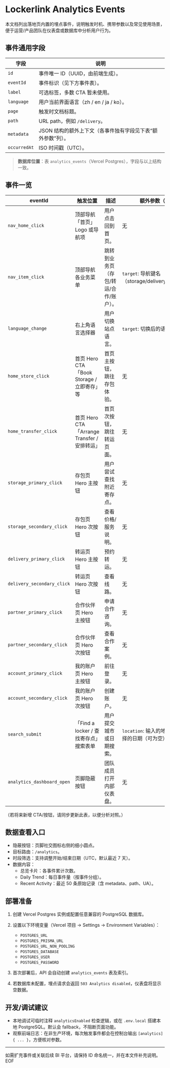 # Lockerlink Analytics Events

本文档列出落地页内置的埋点事件，说明触发时机、携带参数以及常见使用场景，便于运营/产品团队在仪表盘或数据库中分析用户行为。

## 事件通用字段
| 字段 | 说明 |
| ---- | ---- |
| `id` | 事件唯一 ID（UUID，由前端生成）。 |
| `eventId` | 事件标识（见下方事件表）。 |
| `label` | 可选标签，多数 CTA 暂未使用。 |
| `language` | 用户当前界面语言（zh / en / ja / ko）。 |
| `page` | 触发时文档标题。 |
| `path` | URL path，例如 `/delivery`。 |
| `metadata` | JSON 结构的额外上下文（各事件独有字段见下表“额外参数”列）。 |
| `occurredAt` | ISO 时间戳（UTC）。 |

> **数据库位置**：表 `analytics_events`（Vercel Postgres），字段与以上结构一致。

## 事件一览
| eventId | 触发位置 | 描述 | 额外参数（metadata） |
| ------- | -------- | ---- | -------------------- |
| `nav_home_click` | 顶部导航「首页」Logo 或导航项 | 用户点击回到首页。 | 无 |
| `nav_item_click` | 顶部导航各业务菜单 | 跳转到业务页（存包/转运/合作/账户）。 | `target`: 导航键名（storage/delivery/partner/account） |
| `language_change` | 右上角语言选择器 | 用户切换站点语言。 | `target`: 切换后的语言代码 |
| `home_store_click` | 首页 Hero CTA 「Book Storage / 立即寄存」等 | 首页主按钮，跳往存包体验。 | 无 |
| `home_transfer_click` | 首页 Hero CTA 「Arrange Transfer / 安排转运」 | 首页次按钮，跳往转运页面。 | 无 |
| `storage_primary_click` | 存包页 Hero 主按钮 | 用户尝试查找附近寄存点。 | 无 |
| `storage_secondary_click` | 存包页 Hero 次按钮 | 查看价格/服务说明。 | 无 |
| `delivery_primary_click` | 转运页 Hero 主按钮 | 预约转运。 | 无 |
| `delivery_secondary_click` | 转运页 Hero 次按钮 | 查看线路。 | 无 |
| `partner_primary_click` | 合作伙伴页 Hero 主按钮 | 申请合作咨询。 | 无 |
| `partner_secondary_click` | 合作伙伴页 Hero 次按钮 | 查看合作案例。 | 无 |
| `account_primary_click` | 我的账户页 Hero 主按钮 | 前往登录。 | 无 |
| `account_secondary_click` | 我的账户页 Hero 次按钮 | 创建账户。 | 无 |
| `search_submit` | 「Find a locker / 查找寄存点」搜索表单 | 用户提交城市或日期搜索。 | `location`: 输入的地点字符串；`date`: 选择的日期（可为空） |
| `analytics_dashboard_open` | 页脚隐蔽按钮 | 团队成员打开内部仪表盘。 | 无 |

（若将来新增 CTA/按钮，请同步更新此表，以便分析对照。）

## 数据查看入口
- 隐蔽按钮：页脚社交图标右侧的细小圆点。
- 目标路由：`/analytics`。
- 时段筛选：支持调整开始/结束日期（UTC，默认最近 7 天）。
- 数据内容：
  - 总览卡片：各事件累计次数。
  - Daily Trend：每日事件量（按事件分组）。
  - Recent Activity：最近 50 条原始记录（含 metadata、path、UA）。

## 部署准备
1. 创建 Vercel Postgres 实例或配置任意兼容的 PostgreSQL 数据库。
2. 设置以下环境变量（Vercel 项目 → Settings → Environment Variables）：
   - `POSTGRES_URL`
   - `POSTGRES_PRISMA_URL`
   - `POSTGRES_URL_NON_POOLING`
   - `POSTGRES_DATABASE`
   - `POSTGRES_USER`
   - `POSTGRES_PASSWORD`

3. 首次部署后，API 会自动创建 `analytics_events` 表及索引。
4. 若数据库未配置，埋点请求会返回 `503 Analytics disabled`，仪表盘将显示空数据。

## 开发/调试建议
- 本地调试可临时注释 `analyticsEnabled` 检查逻辑，或在 `.env.local` 搭建本地 PostgreSQL。默认会 fallback，不阻断页面功能。
- 观察前端日志：在非生产环境，每次触发事件都会在控制台输出 `[analytics] { ... }`，方便核对参数。

---
如需扩充事件或关联后续 BI 平台，请保持 ID 命名统一，并在本文件补充说明。EOF
